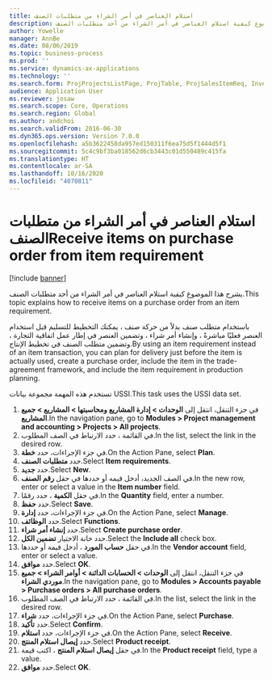 ```yaml
---
title: استلام العناصر في أمر الشراء من متطلبات الصنف
description: يشرح هذا الموضوع كيفية استلام العناصر في أمر الشراء من أحد متطلبات الصنف.
author: Yowelle
manager: AnnBe
ms.date: 08/06/2019
ms.topic: business-process
ms.prod: ''
ms.service: dynamics-ax-applications
ms.technology: ''
ms.search.form: ProjProjectsListPage, ProjTable, ProjSalesItemReq, InventItemIdLookupSimple, PurchCreateFromSalesOrder, VendAccountItemLookup, PurchTable, PurchEditLines
audience: Application User
ms.reviewer: josaw
ms.search.scope: Core, Operations
ms.search.region: Global
ms.author: andchoi
ms.search.validFrom: 2016-06-30
ms.dyn365.ops.version: Version 7.0.0
ms.openlocfilehash: a5b3622458da957ed150311f6ea75d5f1444d5f1
ms.sourcegitcommit: 5c4c9bf3ba018562d6cb3443c01d550489c415fa
ms.translationtype: HT
ms.contentlocale: ar-SA
ms.lasthandoff: 10/16/2020
ms.locfileid: "4070811"
---
```

# <a name="receive-items-on-purchase-order-from-item-requirement"></a><span data-ttu-id="86935-103">استلام العناصر في أمر الشراء من متطلبات الصنف</span><span class="sxs-lookup"><span data-stu-id="86935-103">Receive items on purchase order from item requirement</span></span>

[!include [banner](../../includes/banner.md)]

<span data-ttu-id="86935-104">يشرح هذا الموضوع كيفية استلام العناصر في أمر الشراء من أحد متطلبات الصنف.</span><span class="sxs-lookup"><span data-stu-id="86935-104">This topic explains how to receive items on a purchase order from an item requirement.</span></span>

<span data-ttu-id="86935-105">باستخدام متطلب صنف بدلاً من حركة صنف ، يمكنك التخطيط للتسليم قبل استخدام العنصر فعليًا مباشرةً ، وإنشاء أمر شراء ، وتضمين العنصر في إطار عمل اتفاقية التجارة ، وتضمين متطلب الصنف في تخطيط الإنتاج.</span><span class="sxs-lookup"><span data-stu-id="86935-105">By using an item requirement instead of an item transaction, you can plan for delivery just before the item is actually used, create a purchase order, include the item in the trade-agreement framework, and include the item requirement in production planning.</span></span> 

<span data-ttu-id="86935-106">تستخدم هذه المهمة مجموعة بيانات USSI.</span><span class="sxs-lookup"><span data-stu-id="86935-106">This task uses the USSI data set.</span></span>

1. <span data-ttu-id="86935-107">في جزء التنقل، انتقل إلى **الوحدات > إدارة المشاريع ومحاسبتها > المشاريع > جميع المشاريع**.</span><span class="sxs-lookup"><span data-stu-id="86935-107">In the navigation pane, go to **Modules > Project management and accounting > Projects > All projects**.</span></span>
2. <span data-ttu-id="86935-108">في القائمة ، حدد الارتباط في الصف المطلوب.</span><span class="sxs-lookup"><span data-stu-id="86935-108">In the list, select the link in the desired row.</span></span>
3. <span data-ttu-id="86935-109">في جزء الإجراءات، حدد **خطة**.</span><span class="sxs-lookup"><span data-stu-id="86935-109">On the Action Pane, select **Plan**.</span></span>
4. <span data-ttu-id="86935-110">حدد **متطلبات الصنف**.</span><span class="sxs-lookup"><span data-stu-id="86935-110">Select **Item requirements**.</span></span>
5. <span data-ttu-id="86935-111">حدد **جديد**.</span><span class="sxs-lookup"><span data-stu-id="86935-111">Select **New**.</span></span>
6. <span data-ttu-id="86935-112">في الصف الجديد، أدخل قيمه أو حددها في حقل **رقم الصنف**.</span><span class="sxs-lookup"><span data-stu-id="86935-112">In the new row, enter or select a value in the **Item number** field.</span></span>
7. <span data-ttu-id="86935-113">في حقل **الكمية** ، حدد رقمًا.</span><span class="sxs-lookup"><span data-stu-id="86935-113">In the **Quantity** field, enter a number.</span></span>
8. <span data-ttu-id="86935-114">حدد **حفظ**.</span><span class="sxs-lookup"><span data-stu-id="86935-114">Select **Save**.</span></span>
9. <span data-ttu-id="86935-115">في جزء الإجراءات، حدد **إدارة**.</span><span class="sxs-lookup"><span data-stu-id="86935-115">On the Action Pane, select **Manage**.</span></span>
10. <span data-ttu-id="86935-116">حدد **الوظائف**.</span><span class="sxs-lookup"><span data-stu-id="86935-116">Select **Functions**.</span></span>
11. <span data-ttu-id="86935-117">حدد **إنشاء أمر شراء**.</span><span class="sxs-lookup"><span data-stu-id="86935-117">Select **Create purchase order**.</span></span>
12. <span data-ttu-id="86935-118">حدد خانة الاختيار **تضمين الكل**.</span><span class="sxs-lookup"><span data-stu-id="86935-118">Select the **Include all** check box.</span></span>
13. <span data-ttu-id="86935-119">في حقل **حساب المورد** ، أدخل قيمة أو حددها.</span><span class="sxs-lookup"><span data-stu-id="86935-119">In the **Vendor account** field, enter or select a value.</span></span>
14. <span data-ttu-id="86935-120">حدد **موافق**.</span><span class="sxs-lookup"><span data-stu-id="86935-120">Select **OK**.</span></span>
15. <span data-ttu-id="86935-121">في جزء التنقل، انتقل إلى **الوحدات > الحسابات الدائنة > أوامر الشراء > جميع موردي الشراء**.</span><span class="sxs-lookup"><span data-stu-id="86935-121">In the navigation pane, go to **Modules > Accounts payable > Purchase orders > All purchase orders**.</span></span>
16. <span data-ttu-id="86935-122">في القائمة ، حدد الارتباط في الصف المطلوب.</span><span class="sxs-lookup"><span data-stu-id="86935-122">In the list, select the link in the desired row.</span></span>
17. <span data-ttu-id="86935-123">في جزء الإجراءات، حدد **شراء**.</span><span class="sxs-lookup"><span data-stu-id="86935-123">On the Action Pane, select **Purchase**.</span></span>
18. <span data-ttu-id="86935-124">حدد **تأكيد**.</span><span class="sxs-lookup"><span data-stu-id="86935-124">Select **Confirm**.</span></span>
19. <span data-ttu-id="86935-125">في جزء الإجراءات، حدد **استلام**.</span><span class="sxs-lookup"><span data-stu-id="86935-125">On the Action Pane, select **Receive**.</span></span>
20. <span data-ttu-id="86935-126">حدد **إيصال استلام المنتج**.</span><span class="sxs-lookup"><span data-stu-id="86935-126">Select **Product receipt**.</span></span>
21. <span data-ttu-id="86935-127">في حقل **إيصال استلام المنتج** ، اكتب قيمة.</span><span class="sxs-lookup"><span data-stu-id="86935-127">In the **Product receipt** field, type a value.</span></span>
22. <span data-ttu-id="86935-128">حدد **موافق**.</span><span class="sxs-lookup"><span data-stu-id="86935-128">Select **OK**.</span></span>

